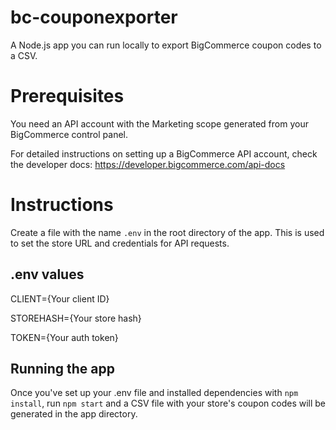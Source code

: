 # bc-couponexporter
A Node.js app you can run locally to export BigCommerce coupon codes to a CSV.

# Prerequisites
You need an API account with the Marketing scope generated from your BigCommerce control panel.

For detailed instructions on setting up a BigCommerce API account, check the developer docs: https://developer.bigcommerce.com/api-docs

# Instructions
Create a file with the name `.env` in the root directory of the app. This is used to set the store URL and credentials for API requests.

## .env values
CLIENT={Your client ID}

STOREHASH={Your store hash}

TOKEN={Your auth token}

## Running the app
Once you've set up your .env file and installed dependencies with `npm install`, run `npm start` and a CSV file with your store's coupon codes will be generated in the app directory.